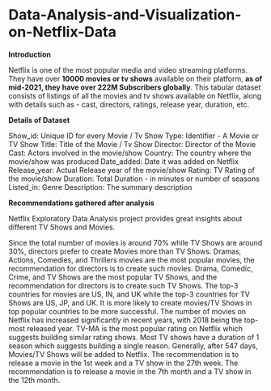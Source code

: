 # Data-Analysis-and-Visualization-on-Netflix-Data

**Introduction**

Netflix is one of the most popular media and video streaming platforms. They have over **10000 movies or tv shows** available on their platform, **as of mid-2021, they have over 222M Subscribers globally**. This tabular dataset consists of listings of all the movies and tv shows available on Netflix, along with details such as - cast, directors, ratings, release year, duration, etc.

**Details of Dataset**

Show_id: Unique ID for every Movie / Tv Show
Type: Identifier - A Movie or TV Show
Title: Title of the Movie / Tv Show
Director: Director of the Movie
Cast: Actors involved in the movie/show
Country: The country where the movie/show was produced
Date_added: Date it was added on Netflix
Release_year: Actual Release year of the movie/show
Rating: TV Rating of the movie/show
Duration: Total Duration - in minutes or number of seasons
Listed_in: Genre
Description: The summary description

**Recommendations gathered after analysis**

Netflix Exploratory Data Analysis project provides great insights about different TV Shows and Movies.

Since the total number of movies is around 70% while TV Shows are around 30%, directors prefer to create Movies more than TV Shows.
Dramas, Actions, Comedies, and Thrillers movies are the most popular movies, the recommendation for directors is to create such movies.
Drama, Comedic, Crime, and TV Shows are the most popular TV Shows, and the recommendation for directors is to create such TV Shows.
The top-3 countries for movies are US, IN, and UK while the top-3 countries for TV Shows are US, JP, and UK. It is more likely to create movies/TV Shows in top popular countries to be more successful.
The number of movies on Netflix has increased significantly in recent years, with 2018 being the top-most released year.
TV-MA is the most popular rating on Netflix which suggests building similar rating shows.
Most TV shows have a duration of 1 season which suggests building a single reason.
Generally, after 547 days, Movies/TV Shows will be added to Netflix.
The recommendation is to release a movie in the 1st week and a TV show in the 27th week.
The recommendation is to release a movie in the 7th month and a TV show in the 12th month.
